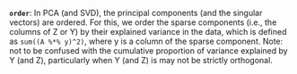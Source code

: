 **`order`**: In PCA (and SVD), the principal components (and the singular vectors) are ordered. For this, we order the sparse components (i.e., the columns of Z or Y) by their explained variance in the data, which is defined as `sum((A %*% y)^2)`, where y is a column of the sparse component.
Note: not to be confused with the cumulative proportion of variance explained by Y (and Z), particularly when Y (and Z) is may not be strictly orthogonal.
